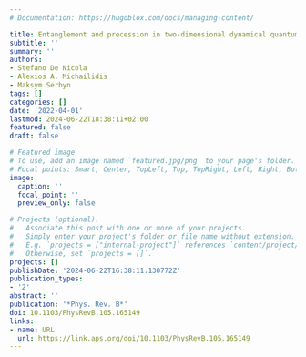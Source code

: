 ```yaml
---
# Documentation: https://hugoblox.com/docs/managing-content/

title: Entanglement and precession in two-dimensional dynamical quantum phase transitions
subtitle: ''
summary: ''
authors:
- Stefano De Nicola
- Alexios A. Michailidis
- Maksym Serbyn
tags: []
categories: []
date: '2022-04-01'
lastmod: 2024-06-22T18:38:11+02:00
featured: false
draft: false

# Featured image
# To use, add an image named `featured.jpg/png` to your page's folder.
# Focal points: Smart, Center, TopLeft, Top, TopRight, Left, Right, BottomLeft, Bottom, BottomRight.
image:
  caption: ''
  focal_point: ''
  preview_only: false

# Projects (optional).
#   Associate this post with one or more of your projects.
#   Simply enter your project's folder or file name without extension.
#   E.g. `projects = ["internal-project"]` references `content/project/deep-learning/index.md`.
#   Otherwise, set `projects = []`.
projects: []
publishDate: '2024-06-22T16:38:11.130772Z'
publication_types:
- '2'
abstract: ''
publication: '*Phys. Rev. B*'
doi: 10.1103/PhysRevB.105.165149
links:
- name: URL
  url: https://link.aps.org/doi/10.1103/PhysRevB.105.165149
---
```

